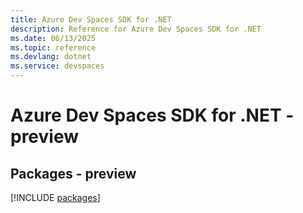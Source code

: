 ```yaml
---
title: Azure Dev Spaces SDK for .NET
description: Reference for Azure Dev Spaces SDK for .NET
ms.date: 06/13/2025
ms.topic: reference
ms.devlang: dotnet
ms.service: devspaces
---
```

# Azure Dev Spaces SDK for .NET - preview
## Packages - preview
[!INCLUDE [packages](dev-spaces-index.md)]